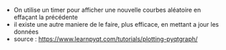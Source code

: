 - On utilise un timer pour afficher une nouvelle courbes aléatoire en effaçant la précédente 
- il existe une autre maniere de le faire, plus efficace, en mettant a jour les données 
- source : 
  https://www.learnpyqt.com/tutorials/plotting-pyqtgraph/

